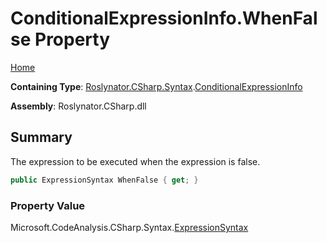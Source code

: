 # ConditionalExpressionInfo\.WhenFalse Property <a name="_Top"></a>

[Home](../../../../../README.md)

**Containing Type**: [Roslynator.CSharp.Syntax](../../README.md#_Top)\.[ConditionalExpressionInfo](../README.md#_Top)

**Assembly**: Roslynator\.CSharp\.dll

## Summary

The expression to be executed when the expression is false\.

```csharp
public ExpressionSyntax WhenFalse { get; }
```

### Property Value

Microsoft\.CodeAnalysis\.CSharp\.Syntax\.[ExpressionSyntax](https://docs.microsoft.com/en-us/dotnet/api/microsoft.codeanalysis.csharp.syntax.expressionsyntax)

